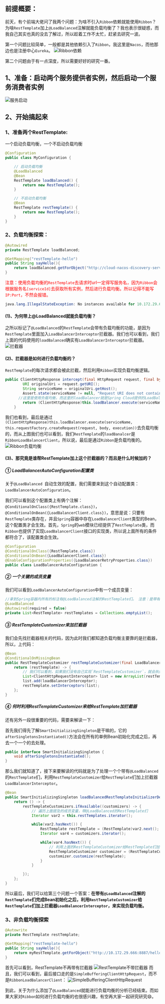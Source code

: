 ## 前提概要：

前天，有个前端大佬问了我两个问题：为啥不引入`Ribbon`依赖就能使用`Ribbon`？为啥`RestTemplate`加上`@LoadBalanced`注解就能负载均衡了？我也表示很疑惑，而我自己其实也真的没去了解过，所以趁着工作不太忙，赶紧去研究一波。

第一个问题比较简单，一般都是其他依赖引入了`Ribbon`，我这里是`Nacos`，而他那边也是注册中心`Eureka`。
![Ribbon依赖](images/20191228112359606.png)

第二个问题由于有一点深度，所以需要好好的研究一番。



## 1、准备：启动两个服务提供者实例，然后启动一个服务消费者实例
![服务启动](images/20191228112430106.png)

## 2、开始搞起来

### 1、准备两个RestTemplate:

一个启动负载均衡，一个不启动负载均衡

```java
@Configuration
public class MyConfiguration {

    // 启动负载均衡
    @LoadBalanced
    @Bean
    RestTemplate loadBalanced() {
        return new RestTemplate();
    }

    // 不启动负载均衡
    @Bean
    RestTemplate restTemplate() {
        return new RestTemplate();
    }
}
```



### 2、负载均衡探索：

```java
@Autowired
private RestTemplate loadBalanced;

@GetMapping("restTemplate-hello")
public String sayHello(){
    return loadBalanced.getForObject("http://cloud-nacos-discovery-server/hello",String.class);
}
```

<font color="red">注意：使用负载均衡的`RestTemplate`去请求时url一定得写服务名，因为`Ribbon`会根据服务名`[serviceId]`去获取所有实例，然后进行负载均衡。所以记得不能写`IP:Port`，不然会报错。</font>

```java
java.lang.IllegalStateException: No instances available for 10.172.29.666
```


#### (1)、为何带上@LoadBalanced就能负载均衡？

之所以标记了`@LoadBalanced`的`RestTemplate`会带有负载均衡的功能，是因为`RestTemplate`里面加入`LoadBalancerInterceptor`拦截器。我们也可以看到，我们上面的代码使用的`loadBalanced`确实有`LoadBalancerInterceptor`拦截器。
![拦截器](images/2019122811293915.png)



#### (2)、拦截器是如何进行负载均衡的？

`RestTemplate`的每次请求都会被此拦截，然后利用`Ribbon`实现负载均衡逻辑。

```java
public ClientHttpResponse intercept(final HttpRequest request, final byte[] body, final ClientHttpRequestExecution execution) throws IOException {
        URI originalUri = request.getURI();
        String serviceName = originalUri.getHost();
        Assert.state(serviceName != null, "Request URI does not contain a valid hostname: " + originalUri);
      //这里是使用负载均衡，而这里的loadBalancer就是Spring Cloud提供的LoadBalancerClient接口的实现类。
        return (ClientHttpResponse)this.loadBalancer.execute(serviceName, this.requestFactory.createRequest(request, body, execution));
    }
```

我们也看到，最后是通过`(ClientHttpResponse)this.loadBalancer.execute(serviceName, this.requestFactory.createRequest(request, body, execution))`去负载均衡的，而从上图我们也可以看到，我们`RestTemplate`的`loadBanalcer`是`RibbonLoadBalancerClient`，所以说，最后是通过`Ribbon`是负载均衡的。
![Ribbon负载均衡](images/20191228113008372.png)


#### (3)、那究竟是谁帮RestTemplate加上这个拦截器的？而且是什么时候加的？

##### ① LoadBalancerAutoConfiguration配置类

关于`@LoadBalanced `自动生效的配置，我们需要来到这个自动配置类：`LoadBalancerAutoConfiguration`。

我们可以看到这个配置类上有俩个注解：`@ConditionalOnClass({RestTemplate.class})`，`@ConditionalOnBean({LoadBalancerClient.class})`，意思是说：只要有`RestTemplate`类存在，并且`Spring`容器中存在`LoadBalancerClient`类型的Bean，这个配置类才会生效。首先，`Spring`的`web`模块已经提供了`RestTemplate`类，而`Ribbon`也提供了实现`LoadBalancerClient`接口的实现类，所以说上面所有的条件都符合了，该配置类会生效。

```java
@Configuration
@ConditionalOnClass({RestTemplate.class})
@ConditionalOnBean({LoadBalancerClient.class})
@EnableConfigurationProperties({LoadBalancerRetryProperties.class})
public class LoadBalancerAutoConfiguration {
```

##### ② 一个关键的成员变量

我们可以看到`LoadBalancerAutoConfiguration`中有一个成员变量：

```java
//拿到Spring容器内所有的标注有@LoadBalanced注解的RestTemplate们。 注意：是带有@LoadBalanced注解的
@LoadBalanced
@Autowired(required = false)
private List<RestTemplate> restTemplates = Collections.emptyList();
```

##### ③ RestTemplateCustomizer来加拦截器

我们会先找拦截器相关的代码，因为此时我们都知道负载均衡主要靠的是拦截器，所以，上代码：

```java
@Bean
@ConditionalOnMissingBean
public RestTemplateCustomizer restTemplateCustomizer(final LoadBalancerInterceptor loadBalancerInterceptor) {
    return (restTemplate) -> {
        // 我们可以看到，如果我们没有自己实现`RestTemplateCustomizer`，就会执行下面的逻辑，而最突兀的就是，它给每一个`RestTemplate`添加了`LoadBalancerInterceptor`，也就是实现负载均衡的重点所在。
        List<ClientHttpRequestInterceptor> list = new ArrayList(restTemplate.getInterceptors());
        list.add(loadBalancerInterceptor);
        restTemplate.setInterceptors(list);
    };
}
```

##### ④ 何时利用RestTemplateCustomizer来给RestTemplate加拦截器

还有另外一段很重要的代码，需要来解读一下：

首先我们得先了解`SmartInitializingSingleton`是干嘛的，它的`afterSingletonsInstantiated()`方法会在所有的单例Bean初始化完成之后，再去一个一个的去处理。

```java
public interface SmartInitializingSingleton {
    void afterSingletonsInstantiated();
}
```

那么我们就知道了，接下来要解读的代码就是为了处理一个个带有`@LoadBalanced`的`RestTemplate`们，利用`RestTemplateCustomizer`给`RestTemplate`们加上拦截器`LoadBalancerInterceptor`。

```java
@Bean
public SmartInitializingSingleton loadBalancedRestTemplateInitializerDeprecated(final ObjectProvider<List<RestTemplateCustomizer>> restTemplateCustomizers) {
    return () -> {
        restTemplateCustomizers.ifAvailable((customizers) -> {
            // 遍历上面提及的成员变量，带@LoadBalanced的RestTemplate们
            Iterator var2 = this.restTemplates.iterator();

            while(var2.hasNext()) {
                RestTemplate restTemplate = (RestTemplate)var2.next();
                Iterator var4 = customizers.iterator();

                while(var4.hasNext()) {
                    // 利用上面的RestTemplateCustomizer给RestTemplate们加拦截器
                    RestTemplateCustomizer customizer = (RestTemplateCustomizer)var4.next();
                    customizer.customize(restTemplate);
                }
            }

        });
    };
}
```

所以最后，我们可以给第三个问题一个答案：**在带有`@LoadBalanced`注解的`RestTemplate`们完成Bean初始化之后，利用`RestTemplateCustomizer`给`RestTemplate`们加上拦截器`LoadBalancerInterceptor`，来实现负载均衡。**



### 3、非负载均衡探索

```java
@Autowrite
private RestTemplate restTemplate;

@GetMapping("restTemplate-hello")
public String sayHello(){
    return myRestTemplate.getForObject("http://10.172.29.666:8887/hello",String.class);
}
```

首先可以看到，RestTemplate不再带有拦截器
![RestTemplate不带拦截器](images/20191228112530837.png)
而且，我们可以看到，最后接口走的是`SimpleBufferingClientHttpRequest`，而不是`RibbonLoadBalancerClient`：
![SimpleBufferingClientHttpRequest](images/2019122811262162.png)

到此，关于为什么添加了`@LoadBalanced`就能进行负载均衡的分析已经结束。而如果大家对`Ribbon`如何进行负载均衡的也很感兴趣，有空再大家一起研究研究😄。